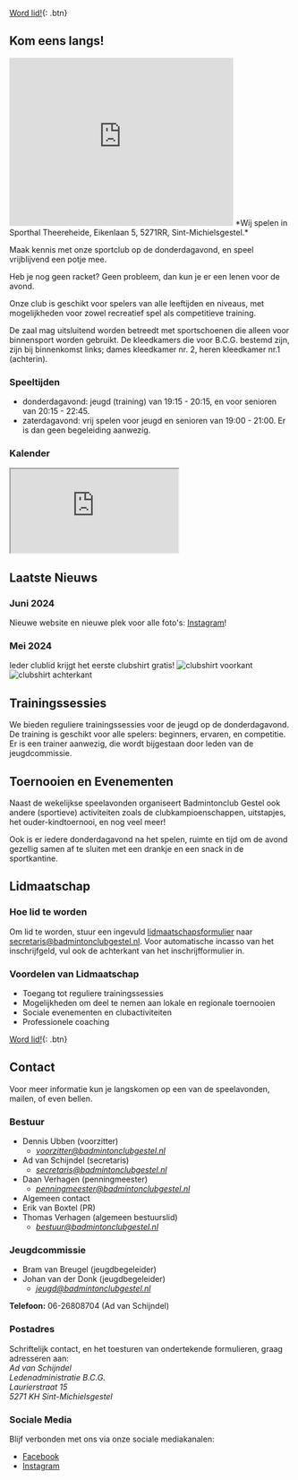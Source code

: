 [Word lid!](../files/inschrijving2024.pdf){: .btn}

## Kom eens langs!
<iframe src="https://www.google.com/maps/embed?pb=!1m18!1m12!1m3!1d2476.4428308651527!2d5.3366998!3d51.6334148!2m3!1f0!2f0!3f0!3m2!1i1024!2i768!4f13.1!3m3!1m2!1s0x47c6e8c774e824dd%3A0xd15804e22a243b35!2sSporthal%20Theereheide!5e0!3m2!1sen!2snl!4v1718295491341!5m2!1sen!2snl" width="400" height="300" style="border:0;" allowfullscreen="" loading="lazy" referrerpolicy="no-referrer-when-downgrade"></iframe>
*Wij spelen in Sporthal Theereheide, Eikenlaan 5, 5271RR, Sint-Michielsgestel.*

Maak kennis met onze sportclub op de donderdagavond, en speel vrijblijvend een potje mee. 

Heb je nog geen racket? Geen probleem, dan kun je er een lenen voor de avond. 

Onze club is geschikt voor spelers van alle leeftijden en niveaus, met mogelijkheden voor zowel recreatief spel als competitieve training.

De zaal mag uitsluitend worden betreedt met sportschoenen die alleen voor binnensport worden gebruikt. De kleedkamers die voor B.C.G. bestemd zijn, zijn bij binnenkomst links; dames kleedkamer nr. 2, heren kleedkamer nr.1 (achterin).

### Speeltijden
- donderdagavond: jeugd (training) van 19:15 - 20:15, en voor senioren van 20:15 - 22:45.
- zaterdagavond: vrij spelen voor jeugd en senioren van 19:00 - 21:00. Er is dan geen begeleiding aanwezig.

### Kalender
<iframe id="GoogleCal" src="https://calendar.google.com/calendar/embed?height=400&wkst=2&ctz=Europe%2FAmsterdam&bgcolor=%23ffffff&showTitle=0&showPrint=0&showTz=0&showCalendars=0&hl=nl&src=eW91dHViZUB5YXJuc3RydWN0aW9ucy5jb20&color=%23039BE5"></iframe>

## Laatste Nieuws
### Juni 2024
Nieuwe website en nieuwe plek voor alle foto's: [Instagram](https://instagram.com/badmintonclubgestel)!

### Mei 2024
Ieder clublid krijgt het eerste clubshirt gratis! 
![clubshirt voorkant](../images/clubshirt_voor.jpg)
![clubshirt achterkant](../images/clubshirt_achter.jpg)

## Trainingssessies
We bieden reguliere trainingssessies voor de jeugd op de donderdagavond. De training is geschikt voor alle spelers: beginners, ervaren, en competitie. Er is een trainer aanwezig, die wordt bijgestaan door leden van de jeugdcommissie.

## Toernooien en Evenementen
Naast de wekelijkse speelavonden organiseert Badmintonclub Gestel ook andere (sportieve) activiteiten zoals de clubkampioenschappen, uitstapjes, het ouder-kindtoernooi, en nog veel meer! 

Ook is er iedere donderdagavond na het spelen, ruimte en tijd om de avond gezellig samen af te sluiten met een drankje en een snack in de sportkantine.

## Lidmaatschap
### Hoe lid te worden
Om lid te worden, stuur een ingevuld [lidmaatschapsformulier](../files/inschrijving2024.pdf) naar <secretaris@badmintonclubgestel.nl>.
Voor automatische incasso van het inschrijfgeld, vul ook de achterkant van het inschrijfformulier in.

### Voordelen van Lidmaatschap
- Toegang tot reguliere trainingssessies
- Mogelijkheden om deel te nemen aan lokale en regionale toernooien
- Sociale evenementen en clubactiviteiten
- Professionele coaching

[Word lid!](../files/inschrijving2024.pdf){: .btn}

## Contact
Voor meer informatie kun je langskomen op een van de speelavonden, mailen, of even bellen.

### Bestuur
  - Dennis Ubben (voorzitter)
    - *<voorzitter@badmintonclubgestel.nl>*
  - Ad van Schijndel (secretaris)
    - *<secretaris@badmintonclubgestel.nl>*
  - Daan Verhagen (penningmeester)
    - *<penningmeester@badmintonclubgestel.nl>*
  - Algemeen contact
  - Erik van Boxtel (PR)
  - Thomas Verhagen (algemeen bestuurslid)
    - *<bestuur@badmintonclubgestel.nl>*

### Jeugdcommissie
  - Bram van Breugel (jeugdbegeleider)
  - Johan van der Donk (jeugdbegeleider)
    - *<jeugd@badmintonclubgestel.nl>* 

**Telefoon:** 06-26808704 (Ad van Schijndel)

### Postadres
Schriftelijk contact, en het toesturen van ondertekende formulieren, graag adresseren aan:  
*Ad van Schijndel*  
*Ledenadministratie B.C.G.*  
*Laurierstraat 15*  
*5271 KH Sint-Michielsgestel*

### Sociale Media
Blijf verbonden met ons via onze sociale mediakanalen:
- [Facebook](https://www.facebook.com/badmintonclubbcg)
- [Instagram](https://instagram.com/badmintonclubgestel)
